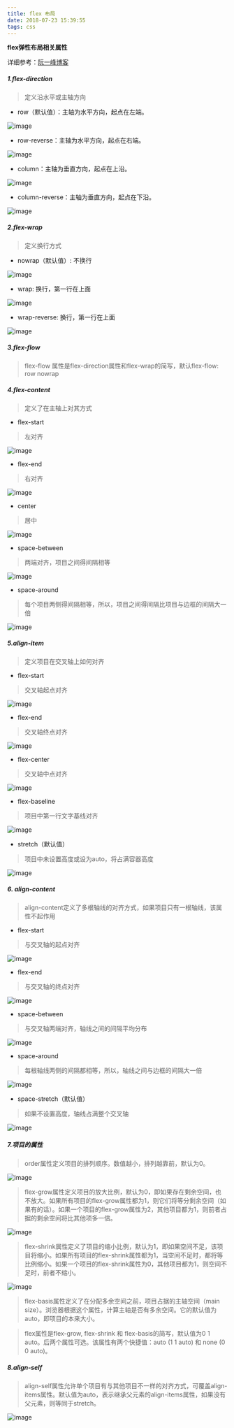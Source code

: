 ```yaml
---
title: flex 布局
date: 2018-07-23 15:39:55
tags: css
---
```

**flex弹性布局相关属性**

详细参考：[阮一峰博客](http://www.ruanyifeng.com/blog/2015/07/flex-grammar.html)

##### 1.flex-direction
> 定义沿水平或主轴方向
- row（默认值）：主轴为水平方向，起点在左端。

![image](http://note.youdao.com/yws/public/resource/b9cdada69234d36736d09235b516171c/xmlnote/A7EB10F6E1F3408CAA9C9C974C4CB428/4910)
- row-reverse：主轴为水平方向，起点在右端。

![image](http://note.youdao.com/yws/public/resource/b9cdada69234d36736d09235b516171c/xmlnote/8DEA13B4D378406683B6BFB80005CB2B/4912)
- column：主轴为垂直方向，起点在上沿。

![image](http://note.youdao.com/yws/public/resource/b9cdada69234d36736d09235b516171c/xmlnote/E1524C09229749E9BE85DFB4965150AE/4918)
- column-reverse：主轴为垂直方向，起点在下沿。

![image](http://note.youdao.com/yws/public/resource/b9cdada69234d36736d09235b516171c/xmlnote/4CD8B8C2211344B989766BE083EE63CD/4915)

##### 2.flex-wrap
> 定义换行方式
- nowrap（默认值）: 不换行

![image](http://note.youdao.com/yws/public/resource/b9cdada69234d36736d09235b516171c/xmlnote/B694617891A54CF9AF5B5D5CCF650908/4920)
- wrap: 换行，第一行在上面

![image](http://note.youdao.com/yws/public/resource/b9cdada69234d36736d09235b516171c/xmlnote/F3F2F267274340D8A86945DC48A85CE3/4922)
- wrap-reverse: 换行，第一行在上面

![image](http://note.youdao.com/yws/public/resource/b9cdada69234d36736d09235b516171c/xmlnote/0BF4BFE158E340428CB692A743396292/4924)

##### 3.flex-flow
> flex-flow 属性是flex-direction属性和flex-wrap的简写，默认flex-flow: row nowrap

##### 4.flex-content
> 定义了在主轴上对其方式
- flex-start
> 左对齐

![image](http://note.youdao.com/yws/public/resource/b9cdada69234d36736d09235b516171c/xmlnote/CD5D2ACC336C4BCBBB05E66B83577475/4988)

- flex-end
> 右对齐

![image](http://note.youdao.com/yws/public/resource/b9cdada69234d36736d09235b516171c/xmlnote/118AFF3B65B44D7494ACBA2D5483A8DB/4989)

- center
> 居中

![image](http://note.youdao.com/yws/public/resource/b9cdada69234d36736d09235b516171c/xmlnote/A7E34A90F73543A094E6B215D260F277/4993)

- space-between
> 两端对齐，项目之间得间隔相等

![image](http://note.youdao.com/yws/public/resource/b9cdada69234d36736d09235b516171c/xmlnote/3F3143709EE14299B37D69364FC4A824/4995)

- space-around
> 每个项目两侧得间隔相等，所以，项目之间得间隔比项目与边框的间隔大一倍

![image](http://note.youdao.com/yws/public/resource/b9cdada69234d36736d09235b516171c/xmlnote/A2CE2EABFC554D41BF45772A94EB9116/5024)

##### 5.align-item
> 定义项目在交叉轴上如何对齐

- flex-start
> 交叉轴起点对齐

![image](http://note.youdao.com/yws/public/resource/b9cdada69234d36736d09235b516171c/xmlnote/0D5633353F6F40858817015FA3BF79EE/5033)

- flex-end
> 交叉轴终点对齐

![image](http://note.youdao.com/yws/public/resource/b9cdada69234d36736d09235b516171c/xmlnote/849F1B061B4E47EA9A8E7D61BDAF9605/5035)

- flex-center
> 交叉轴中点对齐

![image](http://note.youdao.com/yws/public/resource/b9cdada69234d36736d09235b516171c/xmlnote/38CEC1160C784FE58225CA355CEDF2B7/5037)

- flex-baseline
> 项目中第一行文字基线对齐

![image](http://note.youdao.com/yws/public/resource/b9cdada69234d36736d09235b516171c/xmlnote/E979D09F57104C97B8AA606E7F3CD6AE/5039)

- stretch（默认值）
> 项目中未设置高度或设为auto，将占满容器高度

![image](http://note.youdao.com/yws/public/resource/b9cdada69234d36736d09235b516171c/xmlnote/991845E3FD7C4BE490E105FC27D0A704/5041)

##### 6. align-content
> align-content定义了多根轴线的对齐方式，如果项目只有一根轴线，该属性不起作用

- flex-start
> 与交叉轴的起点对齐

![image](http://note.youdao.com/yws/public/resource/b9cdada69234d36736d09235b516171c/xmlnote/7AC7BB6E492C41CDB693CF96F8F0C9BA/5099)

- flex-end
> 与交叉轴的终点对齐

![image](http://note.youdao.com/yws/public/resource/b9cdada69234d36736d09235b516171c/xmlnote/C61B8525A8C240ED974EA4CCDF57B481/5102)

- space-between
> 与交叉轴两端对齐，轴线之间的间隔平均分布

![image](http://note.youdao.com/yws/public/resource/b9cdada69234d36736d09235b516171c/xmlnote/00A279229EAE45E9BD88589996179F85/5104)

- space-around
> 每根轴线两侧的间隔都相等，所以，轴线之间与边框的间隔大一倍

![image](http://note.youdao.com/yws/public/resource/b9cdada69234d36736d09235b516171c/xmlnote/13F94C057023411CB9041AD1917F9F89/5108)

- space-stretch（默认值）
> 如果不设置高度，轴线占满整个交叉轴

![image](http://note.youdao.com/yws/public/resource/b9cdada69234d36736d09235b516171c/xmlnote/889AF905305D4110865CB35BD055AB0C/5096)

##### 7.项目的属性
> order属性定义项目的排列顺序。数值越小，排列越靠前，默认为0。

![image](http://note.youdao.com/yws/public/resource/b9cdada69234d36736d09235b516171c/xmlnote/A8616886B4B74F8098C08ED7B2A32E95/5126)

> flex-grow属性定义项目的放大比例，默认为0，即如果存在剩余空间，也不放大。如果所有项目的flex-grow属性都为1，则它们将等分剩余空间（如果有的话）。如果一个项目的flex-grow属性为2，其他项目都为1，则前者占据的剩余空间将比其他项多一倍。

![image](http://note.youdao.com/yws/public/resource/b9cdada69234d36736d09235b516171c/xmlnote/610B19BEA00A4E489858DB7AEF1CC703/5131)

> flex-shrink属性定义了项目的缩小比例，默认为1，即如果空间不足，该项目将缩小。如果所有项目的flex-shrink属性都为1，当空间不足时，都将等比例缩小。如果一个项目的flex-shrink属性为0，其他项目都为1，则空间不足时，前者不缩小。

![image](http://note.youdao.com/yws/public/resource/b9cdada69234d36736d09235b516171c/xmlnote/F71A2DD19C674A6FAFBF4CC697EECA6C/5136)

> flex-basis属性定义了在分配多余空间之前，项目占据的主轴空间（main size）。浏览器根据这个属性，计算主轴是否有多余空间。它的默认值为auto，即项目的本来大小。

> flex属性是flex-grow, flex-shrink 和 flex-basis的简写，默认值为0 1 auto。后两个属性可选。该属性有两个快捷值：auto (1 1 auto) 和 none (0 0 auto)。

##### 8.align-self
> align-self属性允许单个项目有与其他项目不一样的对齐方式，可覆盖align-items属性。默认值为auto，表示继承父元素的align-items属性，如果没有父元素，则等同于stretch。

![image](http://note.youdao.com/yws/public/resource/b9cdada69234d36736d09235b516171c/xmlnote/0BBC1AD3CC2E436B86C7B358BD127531/5147)
